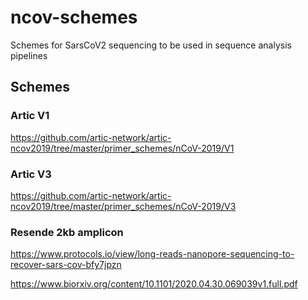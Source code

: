 # ncov-schemes
Schemes for SarsCoV2 sequencing to be used in sequence analysis pipelines

## Schemes

### Artic V1
https://github.com/artic-network/artic-ncov2019/tree/master/primer_schemes/nCoV-2019/V1

### Artic V3
https://github.com/artic-network/artic-ncov2019/tree/master/primer_schemes/nCoV-2019/V3

### Resende 2kb amplicon
https://www.protocols.io/view/long-reads-nanopore-sequencing-to-recover-sars-cov-bfy7jpzn

https://www.biorxiv.org/content/10.1101/2020.04.30.069039v1.full.pdf
